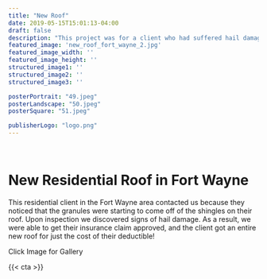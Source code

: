 ```yaml
---
title: "New Roof"
date: 2019-05-15T15:01:13-04:00
draft: false
description: "This project was for a client who had suffered hail damage on their roof. We replaced the entire roof after helping them with their insurance company so it only cost them a their deductible."
featured_image: 'new_roof_fort_wayne_2.jpg'
featured_image_width: ''
featured_image_height: ''
structured_image1: ''
structured_image2: ''
structured_image3: ''

posterPortrait: "49.jpeg"
posterLandscape: "50.jpeg"
posterSquare: "51.jpeg"

publisherLogo: "logo.png"
---
```

<br>
<h1 class="h2 col-10 mx4 pb3 pt3">New Residential Roof in Fort Wayne</h1>
<p class="col-10 mx4 pb1 pt1">This residential client in the Fort Wayne area contacted us because they noticed that the granules were starting to come off of the shingles on their roof. Upon inspection we discovered signs of hail damage. As a result, we were able to get their insurance claim approved, and the client got an entire new roof for just the cost of their deductible!</p>
<p class="col-6 mx4 pb1 pt1">  <span>Click Image for Gallery</span>
<amp-img lightbox="hero"
  src="/new_roof_fort_wayne_2.jpg"
  width="400"
  height="300"
  layout="responsive"></p>

</amp-img>

<div hidden>
  <amp-img lightbox="hero"
    src="/new_roof_fort_wayne.jpg"
    layout="responsive"
    width="400"
    height="710"></amp-img>
</div>
</p>

{{< cta >}}
